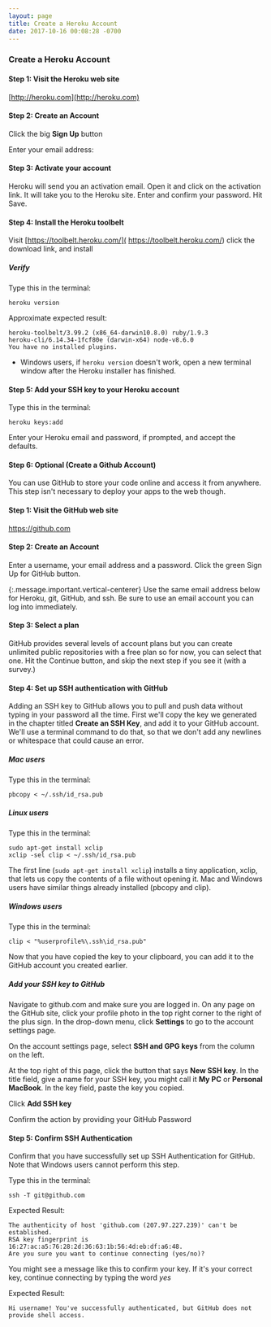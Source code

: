 ```yaml
---
layout: page
title: Create a Heroku Account
date: 2017-10-16 00:08:28 -0700
---
```


### Create a Heroku Account

#### Step 1: Visit the Heroku web site

[http://heroku.com](http://heroku.com)

#### Step 2: Create an Account

Click the big **Sign Up** button

Enter your email address:

#### Step 3: Activate your account

Heroku will send you an activation email. Open it and click on the activation link. It will take you to the Heroku site. Enter and confirm your password. Hit Save.

#### Step 4: Install the Heroku toolbelt

Visit [https://toolbelt.heroku.com/]( https://toolbelt.heroku.com/) click the download link, and install

##### Verify

Type this in the terminal:

```
heroku version
```

Approximate expected result:

```
heroku-toolbelt/3.99.2 (x86_64-darwin10.8.0) ruby/1.9.3
heroku-cli/6.14.34-1fcf80e (darwin-x64) node-v8.6.0
You have no installed plugins.
```

* Windows users, if `heroku version` doesn't work, open a new terminal window after the Heroku installer has finished.

#### Step 5: Add your SSH key to your Heroku account

Type this in the terminal:

```
heroku keys:add
```

Enter your Heroku email and password, if prompted, and accept the defaults.

#### Step 6: Optional (Create a Github Account)

You can use GitHub to store your code online and access it from anywhere. This step isn't necessary to deploy your apps to the web though.

#### Step 1: Visit the GitHub web site

https://github.com

#### Step 2: Create an Account

Enter a username, your email address and a password. Click the green Sign Up for GitHub button.

{:.message.important.vertical-centerer}
  Use the same email address below for Heroku, git, GitHub, and ssh. Be sure to use an email account you can log into immediately.

#### Step 3: Select a plan
GitHub provides several levels of account plans but you can create unlimited public repositories with a free plan so for now, you can select that one. Hit the Continue button, and skip the next step if you see it (with a survey.)

#### Step 4: Set up SSH authentication with GitHub

Adding an SSH key to GitHub allows you to pull and push data without typing in your password all the time. First we'll copy the key we generated in the chapter titled **Create an SSH Key**, and add it to your GitHub account. We'll use a terminal command to do that, so that we don't add any newlines or whitespace that could cause an error.

##### Mac users

Type this in the terminal:

```
pbcopy < ~/.ssh/id_rsa.pub
```

##### Linux users

Type this in the terminal:

```
sudo apt-get install xclip
xclip -sel clip < ~/.ssh/id_rsa.pub
```

The first line (`sudo apt-get install xclip`) installs a tiny application, xclip, that lets us copy the contents of a file without opening it. Mac and Windows users have similar things already installed (pbcopy and clip).

##### Windows users

Type this in the terminal:

```
clip < "%userprofile%\.ssh\id_rsa.pub"
```

Now that you have copied the key to your clipboard, you can add it to the GitHub account you created earlier.

##### Add your SSH key to GitHub
Navigate to github.com and make sure you are logged in. On any page on the GitHub site, click your profile photo in the top right corner to the right of the plus sign. In the drop-down menu, click **Settings** to go to the account settings page.

On the account settings page, select **SSH and GPG keys** from the column on the left.

At the top right of this page, click the button that says **New SSH key**. In the title field, give a name for your SSH key, you might call it **My PC** or **Personal MacBook**. In the key field, paste the key you copied.

Click **Add SSH key**

Confirm the action by providing your GitHub Password

#### Step 5: Confirm SSH Authentication

Confirm that you have successfully set up SSH Authentication for GitHub. Note that Windows users cannot perform this step.

Type this in the terminal:

```
ssh -T git@github.com
```
Expected Result:

```
The authenticity of host 'github.com (207.97.227.239)' can't be established.
RSA key fingerprint is 16:27:ac:a5:76:28:2d:36:63:1b:56:4d:eb:df:a6:48.
Are you sure you want to continue connecting (yes/no)?
```
You might see a message like this to confirm your key. If it's your correct key, continue connecting by typing the word _yes_

Expected Result:

```
Hi username! You've successfully authenticated, but GitHub does not provide shell access.
```
